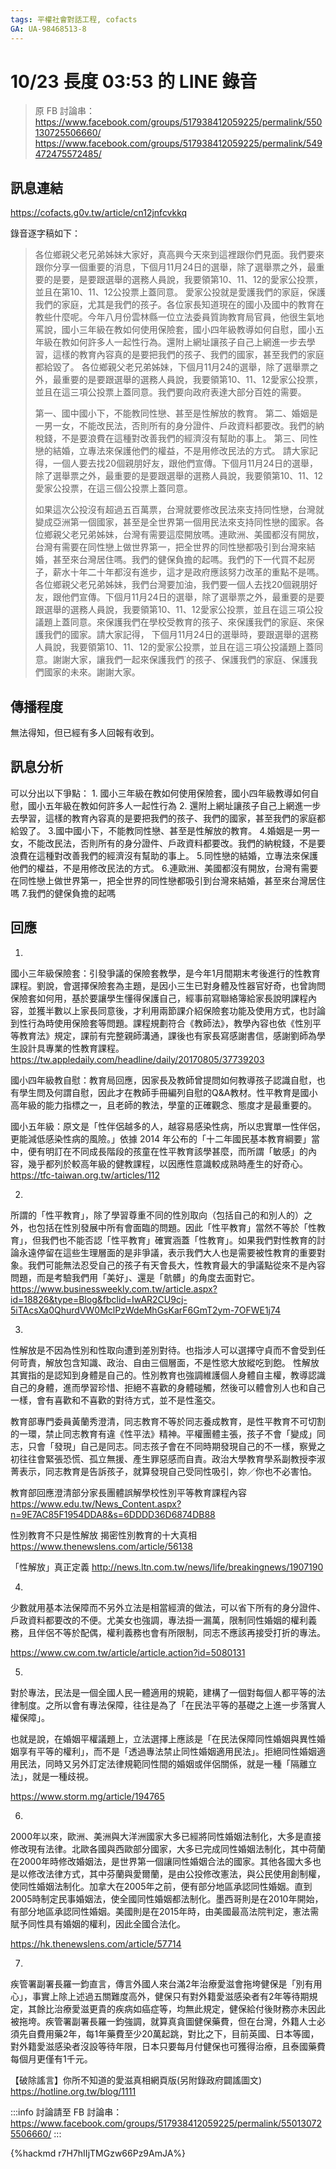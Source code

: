 ```yaml
---
tags: 平權社會對話工程, cofacts
GA: UA-98468513-8
---
```


10/23 長度 03:53 的 LINE 錄音
=====

> 原 FB 討論串：https://www.facebook.com/groups/517938412059225/permalink/550130725506660/
> https://www.facebook.com/groups/517938412059225/permalink/549472475572485/

## 訊息連結
https://cofacts.g0v.tw/article/cn12jnfcvkkq

錄音逐字稿如下：

> 各位鄉親父老兄弟姊妹大家好，真高興今天來到這裡跟你們見面。我們要來跟你分享一個重要的消息，下個月11月24日的選舉，除了選舉票之外，最重要的是要，是要跟選舉的選務人員說，我要領第10、11、12的愛家公投票，並且在第10、11、12公投票上蓋同意。
> 愛家公投就是愛護我們的家庭，保護我們的家庭，尤其是我們的孩子。各位家長知道現在的國小及國中的教育在教些什麼呢。今年八月份雲林縣一位立法委員質詢教育局官員，他很生氣地罵說，國小三年級在教如何使用保險套，國小四年級教導如何自慰，國小五年級在教如何許多人一起性行為。還附上網址讓孩子自己上網進一步去學習，這樣的教育內容真的是要把我們的孩子、我們的國家，甚至我們的家庭都給毀了。
> 各位鄉親父老兄弟姊妹，下個月11月24的選舉，除了選舉票之外，最重要的是要跟選舉的選務人員說，我要領第10、11、12愛家公投票，並且在這三項公投票上蓋同意。我們要向政府表達大部分百姓的需要。
> 
> 第一、國中國小下，不能教同性戀、甚至是性解放的教育。
> 第二、婚姻是一男一女，不能改民法，否則所有的身分證件、戶政資料都要改。我們的納稅錢，不是要浪費在這種對改善我們的經濟沒有幫助的事上。
> 第三、同性戀的結婚，立專法來保護他們的權益，不是用修改民法的方式。
> 請大家記得，一個人要去找20個親朋好友，跟他們宣傳。下個月11月24日的選舉，除了選舉票之外，最重要的是要跟選舉的選務人員說，我要領第10、11、12愛家公投票，在這三個公投票上蓋同意。 
> 
> 如果這次公投沒有超過五百萬票，台灣就要修改民法來支持同性戀，台灣就變成亞洲第一個國家，甚至是全世界第一個用民法來支持同性戀的國家。各位鄉親父老兄弟姊妹，台灣有需要這麼開放嗎。連歐洲、美國都沒有開放，台灣有需要在同性戀上做世界第一，把全世界的同性戀都吸引到台灣來結婚，甚至來台灣居住嗎。我們的健保負擔的起嗎。我們的下一代買不起房子，薪水十年二十年都沒有進步，這才是政府應該努力改革的重點不是嗎。各位鄉親父老兄弟姊妹，我們台灣要加油，我們要一個人去找20個親朋好友，跟他們宣傳。下個月11月24日的選舉，除了選舉票之外，最重要的是要跟選舉的選務人員說，我要領第10、11、12愛家公投票，並且在這三項公投議題上蓋同意。來保護我們在學校受教育的孩子、來保護我們的家庭、來保護我們的國家。請大家記得， 下個月11月24日的選舉時，要跟選舉的選務人員說，我要領第10、11、12的愛家公投票，並且在這三項公投議題上蓋同意。謝謝大家，讓我們一起來保護我們˙的孩子、保護我們的家庭、保護我們國家的未來。謝謝大家。

## 傳播程度

無法得知，但已經有多人回報有收到。

## 訊息分析

可以分出以下爭點：
1.
國小三年級在教如何使用保險套，國小四年級教導如何自慰，國小五年級在教如何許多人一起性行為
2.
還附上網址讓孩子自己上網進一步去學習，這樣的教育內容真的是要把我們的孩子、我們的國家，甚至我們的家庭都給毀了。
3.國中國小下，不能教同性戀、甚至是性解放的教育。
4.婚姻是一男一女，不能改民法，否則所有的身分證件、戶政資料都要改。我們的納稅錢，不是要浪費在這種對改善我們的經濟沒有幫助的事上。
5.同性戀的結婚，立專法來保護他們的權益，不是用修改民法的方式。
6.連歐洲、美國都沒有開放，台灣有需要在同性戀上做世界第一，把全世界的同性戀都吸引到台灣來結婚，甚至來台灣居住嗎
7.我們的健保負擔的起嗎

## 回應

1.
國小三年級保險套：引發爭議的保險套教學，是今年1月間期末考後進行的性教育課程。劉說，會選擇保險套為主題，是因小三生已對身體及性器官好奇，也曾詢問保險套如何用，基於要讓學生懂得保護自己，經事前寫聯絡簿給家長說明課程內容，並獲半數以上家長同意後，才利用兩節課介紹保險套功能及使用方式，也討論到性行為時使用保險套等問題。課程規劃符合《教師法》，教學內容也依《性別平等教育法》規定，課前有完整親師溝通，課後也有家長寫感謝書信，感謝劉師為學生設計具專業的性教育課程。
https://tw.appledaily.com/headline/daily/20170805/37739203

國小四年級教自慰：教育局回應，因家長及教師曾提問如何教導孩子認識自慰，也有學生問及何謂自慰，因此才在教師手冊編列自慰的Q&A教材。性平教育是國小高年級的能力指標之一，且老師的教法，學童的正確觀念、態度才是最重要的。

國小五年級：原文是「性伴侶越多的人，越容易感染性病，所以忠實單一性伴侶，更能減低感染性病的風險。」依據 2014 年公布的「十二年國民基本教育綱要」當中，便有明訂在不同成長階段的孩童在性平教育該學甚麼，而所謂「敏感」的內容，幾乎都列於較高年級的健教課程，以因應性意識較成熟時產生的好奇心。
https://tfc-taiwan.org.tw/articles/112


2.
所謂的「性平教育」，除了學習尊重不同的性別取向（包括自己的和別人的）之外，也包括在性別發展中所有會面臨的問題。因此「性平教育」當然不等於「性教育」，但我們也不能否認「性平教育」確實涵蓋「性教育」。如果我們對性教育的討論永遠停留在這些生理層面的是非爭議，表示我們大人也是需要被性教育的重要對象。我們可能無法忍受自己的孩子有天會長大，性教育最大的爭議點從來不是內容問題，而是考驗我們用「美好」、還是「骯髒」的角度去面對它。
https://www.businessweekly.com.tw/article.aspx?id=18826&type=Blog&fbclid=IwAR2CU9cj-5iTAcsXa0QhurdVW0MclPzWdeMhGsKarF6GmT2ym-7OFWE1j74

3.

性解放是不因為性別和性取向遭到差別對待。也指涉人可以選擇守貞而不會受到任何苛責，解放包含知識、政治、自由三個層面，不是性慾大放縱吃到飽。
性解放其實指的是認知到身體是自己的。性別教育也強調維護個人身體自主權，教導認識自己的身體，進而學習珍惜、拒絕不喜歡的身體碰觸，然後可以體會別人也和自己一樣，會有喜歡和不喜歡的對待方式，並不是性濫交。

教育部專門委員黃蘭秀澄清，同志教育不等於同志養成教育，是性平教育不可切割的一環，禁止同志教育有違《性平法》精神。平權團體主張，孩子不會「變成」同志，只會「發現」自己是同志。同志孩子會在不同時期發現自己的不一樣，察覺之初往往會緊張恐慌、孤立無援、產生罪惡感而自責。政治大學教育學系副教授李淑菁表示，同志教育是告訴孩子，就算發現自己受同性吸引，妳／你也不必害怕。

教育部回應澄清部分家長團體誤解學校性別平等教育課程內容
https://www.edu.tw/News_Content.aspx?n=9E7AC85F1954DDA8&s=6DDDD36D6874DB88

性別教育不只是性解放 揭密性別教育的十大真相
https://www.thenewslens.com/article/56138

「性解放」真正定義
http://news.ltn.com.tw/news/life/breakingnews/1907190

4.

少數就用基本法保障而不另外立法是相當經濟的做法，可以省下所有的身分證件、戶政資料都要改的不便。尤美女也強調，專法掛一漏萬，限制同性婚姻的權利義務，且伴侶不等於配偶，權利義務也會有所限制，同志不應該再接受打折的專法。

https://www.cw.com.tw/article/article.action?id=5080131


5.

對於專法，民法是一個全國人民一體適用的規範，建構了一個對每個人都平等的法律制度。之所以會有專法保障，往往是為了「在民法平等的基礎之上進一步落實人權保障」。

也就是說，在婚姻平權議題上，立法選擇上應該是「在民法保障同性婚姻與異性婚姻享有平等的權利」，而不是「透過專法禁止同性婚姻適用民法」。拒絕同性婚姻適用民法，同時又另外訂定法律規範同性間的婚姻或伴侶關係，就是一種「隔離立法」，就是一種歧視。

https://www.storm.mg/article/194765


6.

2000年以來，歐洲、美洲與大洋洲國家大多已經將同性婚姻法制化，大多是直接修改現有法律。北歐各國與西歐部分國家，大多已完成同性婚姻法制化，其中荷蘭在2000年時修改婚姻法，是世界第一個讓同性婚姻合法的國家。其他各國大多也是以修改法律方式，其中芬蘭與愛爾蘭，是由公投修改憲法，與公民使用創制權，使同性婚姻法制化。加拿大在2005年之前，便有部分地區承認同性婚姻。直到2005時制定民事婚姻法，使全國同性婚姻都法制化。墨西哥則是在2010年開始，有部分地區承認同性婚姻。美國則是在2015年時，由美國最高法院判定，憲法需賦予同性具有婚姻的權利，因此全國合法化。

https://hk.thenewslens.com/article/57714

7.

疾管署副署長羅一鈞直言，傳言外國人來台滿2年治療愛滋會拖垮健保是「別有用心」，事實上除上述過五關難度高外，健保只有對外籍愛滋感染者有2年等待期規定，其餘比治療愛滋更貴的疾病如癌症等，均無此規定，健保給付後財務亦未因此被拖垮。疾管署副署長羅一鈞強調，就算真貪圖健保藥費，但在台灣，外籍人士必須先自費用藥2年，每1年藥費至少20萬起跳，對比之下，目前英國、日本等國，對外籍愛滋感染者沒設等待年限，日本只要每月付健保也可獲得治療，且泰國藥費每個月更僅有1千元。

【破除謠言】你所不知道的愛滋真相網頁版(另附錄政府闢謠圖文)
https://hotline.org.tw/blog/1111

:::info
討論請至 FB 討論串：https://www.facebook.com/groups/517938412059225/permalink/550130725506660/
:::

{%hackmd r7H7hIIjTMGzw66Pz9AmJA%}